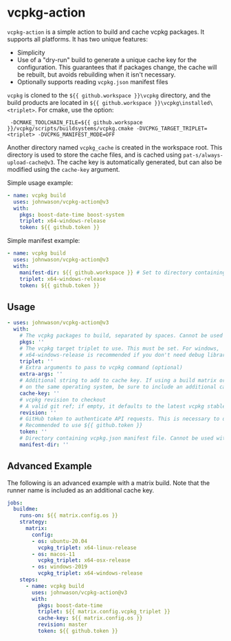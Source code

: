 # vcpkg-action

`vcpkg-action` is a simple action to build and cache vcpkg packages. It supports all platforms. It has two unique
features:

* Simplicity
* Use of a "dry-run" build to generate a unique cache key for the configuration. This guarantees that if packages
  change, the cache will be rebuilt, but avoids rebuilding when it isn't necessary.
* Optionally supports reading `vcpkg.json` manifest files

`vcpkg` is cloned to the `${{ github.workspace }}\vcpkg` directory, and the build products are located in
 `${{ github.workspace }}\vcpkg\installed\<triplet>`. For cmake, use the option:

```
 -DCMAKE_TOOLCHAIN_FILE=${{ github.workspace }}/vcpkg/scripts/buildsystems/vcpkg.cmake -DVCPKG_TARGET_TRIPLET=<triplet> -DVCPKG_MANIFEST_MODE=OFF
```

Another directory named `vcpkg_cache` is created in the workspace root. This directory is used to store the cache files, 
and is cached using `pat-s/always-upload-cache@v3`. The cache key is automatically generated, 
but can also be modified using the `cache-key` argument.

Simple usage example:

```yaml
- name: vcpkg build
  uses: johnwason/vcpkg-action@v3
  with:
    pkgs: boost-date-time boost-system
    triplet: x64-windows-release
    token: ${{ github.token }}
```

Simple manifest example:

```yaml
- name: vcpkg build
  uses: johnwason/vcpkg-action@v3
  with:
    manifest-dir: ${{ github.workspace }} # Set to directory containing vcpkg.json
    triplet: x64-windows-release
    token: ${{ github.token }}
```


## Usage

```yaml
- uses: johnwason/vcpkg-action@v3
  with:
    # The vcpkg packages to build, separated by spaces. Cannot be used with manifest-dir
    pkgs: ''
    # The vcpkg target triplet to use. This must be set. For windows, 
    # x64-windows-release is recommended if you don't need debug libraries
    triplet: ''
    # Extra arguments to pass to vcpkg command (optional)
    extra-args: ''
    # Additional string to add to cache key. If using a build matrix or building different configurations
    # on the same operating system, be sure to include an additional cache key to separate the caches. (optional)
    cache-key: ''
    # vcpkg revision to checkout
    # A valid git ref; if empty, it defaults to the latest vcpkg stable release.
    revision: ''
    # GitHub token to authenticate API requests. This is necessary to determine vcpkg version to checkout
    # Recommended to use ${{ github.token }}
    token: ''
    # Directory containing vcpkg.json manifest file. Cannot be used with pkgs.
    manifest-dir: ''

```

## Advanced Example

The following is an advanced example with a matrix build. Note that the runner name is included as an additional
cache key.

```yaml
jobs:
  buildme:
    runs-on: ${{ matrix.config.os }}
    strategy:
      matrix:
        config:
        - os: ubuntu-20.04
          vcpkg_triplet: x64-linux-release
        - os: macos-11
          vcpkg_triplet: x64-osx-release
        - os: windows-2019
          vcpkg_triplet: x64-windows-release
    steps:
      - name: vcpkg build
        uses: johnwason/vcpkg-action@v3
        with:
          pkgs: boost-date-time
          triplet: ${{ matrix.config.vcpkg_triplet }}
          cache-key: ${{ matrix.config.os }}
          revision: master
          token: ${{ github.token }}
```

